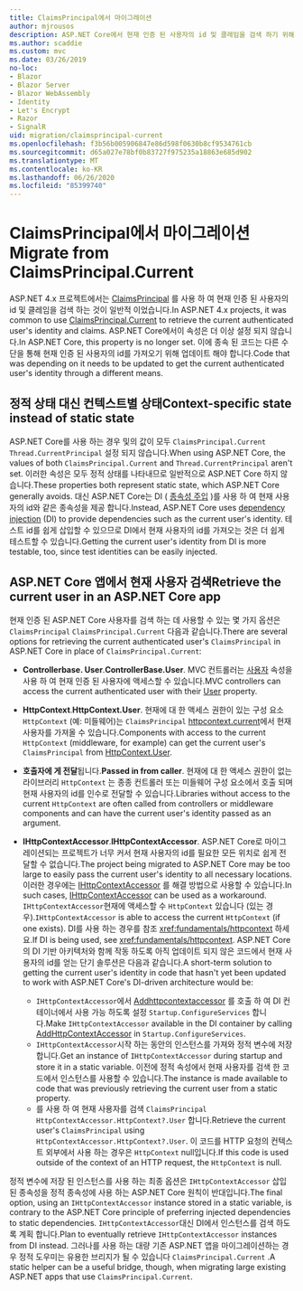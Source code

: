 ```yaml
---
title: ClaimsPrincipal에서 마이그레이션
author: mjrousos
description: ASP.NET Core에서 현재 인증 된 사용자의 id 및 클레임을 검색 하기 위해 ClaimsPrincipal에서 다른 곳으로 마이그레이션하는 방법에 대해 알아봅니다.
ms.author: scaddie
ms.custom: mvc
ms.date: 03/26/2019
no-loc:
- Blazor
- Blazor Server
- Blazor WebAssembly
- Identity
- Let's Encrypt
- Razor
- SignalR
uid: migration/claimsprincipal-current
ms.openlocfilehash: f3b56b005906847e86d598f0630b8cf9534761cb
ms.sourcegitcommit: d65a027e78bf0b83727f975235a18863e685d902
ms.translationtype: MT
ms.contentlocale: ko-KR
ms.lasthandoff: 06/26/2020
ms.locfileid: "85399740"
---
```

# <a name="migrate-from-claimsprincipalcurrent"></a><span data-ttu-id="037b9-103">ClaimsPrincipal에서 마이그레이션</span><span class="sxs-lookup"><span data-stu-id="037b9-103">Migrate from ClaimsPrincipal.Current</span></span>

<span data-ttu-id="037b9-104">ASP.NET 4.x 프로젝트에서는 [ClaimsPrincipal](/dotnet/api/system.security.claims.claimsprincipal.current) 를 사용 하 여 현재 인증 된 사용자의 id 및 클레임을 검색 하는 것이 일반적 이었습니다.</span><span class="sxs-lookup"><span data-stu-id="037b9-104">In ASP.NET 4.x projects, it was common to use [ClaimsPrincipal.Current](/dotnet/api/system.security.claims.claimsprincipal.current) to retrieve the current authenticated user's identity and claims.</span></span> <span data-ttu-id="037b9-105">ASP.NET Core에서이 속성은 더 이상 설정 되지 않습니다.</span><span class="sxs-lookup"><span data-stu-id="037b9-105">In ASP.NET Core, this property is no longer set.</span></span> <span data-ttu-id="037b9-106">이에 종속 된 코드는 다른 수단을 통해 현재 인증 된 사용자의 id를 가져오기 위해 업데이트 해야 합니다.</span><span class="sxs-lookup"><span data-stu-id="037b9-106">Code that was depending on it needs to be updated to get the current authenticated user's identity through a different means.</span></span>

## <a name="context-specific-state-instead-of-static-state"></a><span data-ttu-id="037b9-107">정적 상태 대신 컨텍스트별 상태</span><span class="sxs-lookup"><span data-stu-id="037b9-107">Context-specific state instead of static state</span></span>

<span data-ttu-id="037b9-108">ASP.NET Core를 사용 하는 경우 및의 값이 모두 `ClaimsPrincipal.Current` `Thread.CurrentPrincipal` 설정 되지 않습니다.</span><span class="sxs-lookup"><span data-stu-id="037b9-108">When using ASP.NET Core, the values of both `ClaimsPrincipal.Current` and `Thread.CurrentPrincipal` aren't set.</span></span> <span data-ttu-id="037b9-109">이러한 속성은 모두 정적 상태를 나타내므로 일반적으로 ASP.NET Core 하지 않습니다.</span><span class="sxs-lookup"><span data-stu-id="037b9-109">These properties both represent static state, which ASP.NET Core generally avoids.</span></span> <span data-ttu-id="037b9-110">대신 ASP.NET Core는 DI ( [종속성 주입](xref:fundamentals/dependency-injection) )를 사용 하 여 현재 사용자의 id와 같은 종속성을 제공 합니다.</span><span class="sxs-lookup"><span data-stu-id="037b9-110">Instead, ASP.NET Core uses [dependency injection](xref:fundamentals/dependency-injection) (DI) to provide dependencies such as the current user's identity.</span></span> <span data-ttu-id="037b9-111">테스트 id를 쉽게 삽입할 수 있으므로 DI에서 현재 사용자의 id를 가져오는 것은 더 쉽게 테스트할 수 있습니다.</span><span class="sxs-lookup"><span data-stu-id="037b9-111">Getting the current user's identity from DI is more testable, too, since test identities can be easily injected.</span></span>

## <a name="retrieve-the-current-user-in-an-aspnet-core-app"></a><span data-ttu-id="037b9-112">ASP.NET Core 앱에서 현재 사용자 검색</span><span class="sxs-lookup"><span data-stu-id="037b9-112">Retrieve the current user in an ASP.NET Core app</span></span>

<span data-ttu-id="037b9-113">현재 인증 된 ASP.NET Core 사용자를 검색 하는 데 사용할 수 있는 몇 가지 옵션은 `ClaimsPrincipal` `ClaimsPrincipal.Current` 다음과 같습니다.</span><span class="sxs-lookup"><span data-stu-id="037b9-113">There are several options for retrieving the current authenticated user's `ClaimsPrincipal` in ASP.NET Core in place of `ClaimsPrincipal.Current`:</span></span>

* <span data-ttu-id="037b9-114">**Controllerbase. User**.</span><span class="sxs-lookup"><span data-stu-id="037b9-114">**ControllerBase.User**.</span></span> <span data-ttu-id="037b9-115">MVC 컨트롤러는 [사용자](/dotnet/api/microsoft.aspnetcore.mvc.controllerbase.user) 속성을 사용 하 여 현재 인증 된 사용자에 액세스할 수 있습니다.</span><span class="sxs-lookup"><span data-stu-id="037b9-115">MVC controllers can access the current authenticated user with their [User](/dotnet/api/microsoft.aspnetcore.mvc.controllerbase.user) property.</span></span>
* <span data-ttu-id="037b9-116">**HttpContext**.</span><span class="sxs-lookup"><span data-stu-id="037b9-116">**HttpContext.User**.</span></span> <span data-ttu-id="037b9-117">현재에 대 한 액세스 권한이 있는 구성 요소 `HttpContext` (예: 미들웨어)는 `ClaimsPrincipal` [httpcontext.current](/dotnet/api/microsoft.aspnetcore.http.httpcontext.user)에서 현재 사용자를 가져올 수 있습니다.</span><span class="sxs-lookup"><span data-stu-id="037b9-117">Components with access to the current `HttpContext` (middleware, for example) can get the current user's `ClaimsPrincipal` from [HttpContext.User](/dotnet/api/microsoft.aspnetcore.http.httpcontext.user).</span></span>
* <span data-ttu-id="037b9-118">**호출자에 게 전달**됩니다.</span><span class="sxs-lookup"><span data-stu-id="037b9-118">**Passed in from caller**.</span></span> <span data-ttu-id="037b9-119">현재에 대 한 액세스 권한이 없는 라이브러리 `HttpContext` 는 종종 컨트롤러 또는 미들웨어 구성 요소에서 호출 되며 현재 사용자의 id를 인수로 전달할 수 있습니다.</span><span class="sxs-lookup"><span data-stu-id="037b9-119">Libraries without access to the current `HttpContext` are often called from controllers or middleware components and can have the current user's identity passed as an argument.</span></span>
* <span data-ttu-id="037b9-120">**IHttpContextAccessor**.</span><span class="sxs-lookup"><span data-stu-id="037b9-120">**IHttpContextAccessor**.</span></span> <span data-ttu-id="037b9-121">ASP.NET Core로 마이그레이션되는 프로젝트가 너무 커서 현재 사용자의 id를 필요한 모든 위치로 쉽게 전달할 수 없습니다.</span><span class="sxs-lookup"><span data-stu-id="037b9-121">The project being migrated to ASP.NET Core may be too large to easily pass the current user's identity to all necessary locations.</span></span> <span data-ttu-id="037b9-122">이러한 경우에는 [IHttpContextAccessor](/dotnet/api/microsoft.aspnetcore.http.ihttpcontextaccessor) 를 해결 방법으로 사용할 수 있습니다.</span><span class="sxs-lookup"><span data-stu-id="037b9-122">In such cases, [IHttpContextAccessor](/dotnet/api/microsoft.aspnetcore.http.ihttpcontextaccessor) can be used as a workaround.</span></span> <span data-ttu-id="037b9-123">`IHttpContextAccessor`현재에 액세스할 수 `HttpContext` 있습니다 (있는 경우).</span><span class="sxs-lookup"><span data-stu-id="037b9-123">`IHttpContextAccessor` is able to access the current `HttpContext` (if one exists).</span></span> <span data-ttu-id="037b9-124">DI를 사용 하는 경우를 참조 <xref:fundamentals/httpcontext> 하세요.</span><span class="sxs-lookup"><span data-stu-id="037b9-124">If DI is being used, see <xref:fundamentals/httpcontext>.</span></span> <span data-ttu-id="037b9-125">ASP.NET Core의 DI 기반 아키텍처와 함께 작동 하도록 아직 업데이트 되지 않은 코드에서 현재 사용자의 id를 얻는 단기 솔루션은 다음과 같습니다.</span><span class="sxs-lookup"><span data-stu-id="037b9-125">A short-term solution to getting the current user's identity in code that hasn't yet been updated to work with ASP.NET Core's DI-driven architecture would be:</span></span>

  * <span data-ttu-id="037b9-126">`IHttpContextAccessor`에서 [Addhttpcontextaccessor](https://github.com/aspnet/Hosting/issues/793) 를 호출 하 여 DI 컨테이너에서 사용 가능 하도록 설정 `Startup.ConfigureServices` 합니다.</span><span class="sxs-lookup"><span data-stu-id="037b9-126">Make `IHttpContextAccessor` available in the DI container by calling [AddHttpContextAccessor](https://github.com/aspnet/Hosting/issues/793) in `Startup.ConfigureServices`.</span></span>
  * <span data-ttu-id="037b9-127">`IHttpContextAccessor`시작 하는 동안의 인스턴스를 가져와 정적 변수에 저장 합니다.</span><span class="sxs-lookup"><span data-stu-id="037b9-127">Get an instance of `IHttpContextAccessor` during startup and store it in a static variable.</span></span> <span data-ttu-id="037b9-128">이전에 정적 속성에서 현재 사용자를 검색 한 코드에서 인스턴스를 사용할 수 있습니다.</span><span class="sxs-lookup"><span data-stu-id="037b9-128">The instance is made available to code that was previously retrieving the current user from a static property.</span></span>
  * <span data-ttu-id="037b9-129">를 사용 하 여 현재 사용자를 검색 `ClaimsPrincipal` `HttpContextAccessor.HttpContext?.User` 합니다.</span><span class="sxs-lookup"><span data-stu-id="037b9-129">Retrieve the current user's `ClaimsPrincipal` using `HttpContextAccessor.HttpContext?.User`.</span></span> <span data-ttu-id="037b9-130">이 코드를 HTTP 요청의 컨텍스트 외부에서 사용 하는 경우은 `HttpContext` null입니다.</span><span class="sxs-lookup"><span data-stu-id="037b9-130">If this code is used outside of the context of an HTTP request, the `HttpContext` is null.</span></span>

<span data-ttu-id="037b9-131">정적 변수에 저장 된 인스턴스를 사용 하는 최종 옵션은 `IHttpContextAccessor` 삽입 된 종속성을 정적 종속성에 사용 하는 ASP.NET Core 원칙이 반대입니다.</span><span class="sxs-lookup"><span data-stu-id="037b9-131">The final option, using an `IHttpContextAccessor` instance stored in a static variable, is contrary to the ASP.NET Core principle of preferring injected dependencies to static dependencies.</span></span> <span data-ttu-id="037b9-132">`IHttpContextAccessor`대신 DI에서 인스턴스를 검색 하도록 계획 합니다.</span><span class="sxs-lookup"><span data-stu-id="037b9-132">Plan to eventually retrieve `IHttpContextAccessor` instances from DI instead.</span></span> <span data-ttu-id="037b9-133">그러나를 사용 하는 대량 기존 ASP.NET 앱을 마이그레이션하는 경우 정적 도우미는 유용한 브리지가 될 수 있습니다 `ClaimsPrincipal.Current` .</span><span class="sxs-lookup"><span data-stu-id="037b9-133">A static helper can be a useful bridge, though, when migrating large existing ASP.NET apps that use `ClaimsPrincipal.Current`.</span></span>
